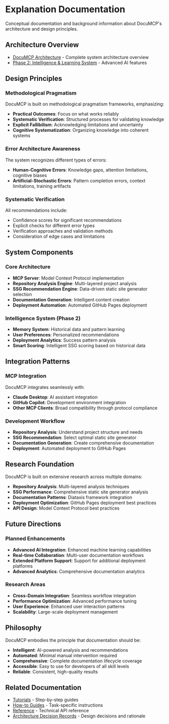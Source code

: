 # Explanation Documentation

Conceptual documentation and background information about DocuMCP's architecture and design principles.

## Architecture Overview

- [DocuMCP Architecture](architecture.md) - Complete system architecture overview
- [Phase 2: Intelligence & Learning System](../phase-2-intelligence.md) - Advanced AI features

## Design Principles

### Methodological Pragmatism

DocuMCP is built on methodological pragmatism frameworks, emphasizing:

- **Practical Outcomes**: Focus on what works reliably
- **Systematic Verification**: Structured processes for validating knowledge
- **Explicit Fallibilism**: Acknowledging limitations and uncertainty
- **Cognitive Systematization**: Organizing knowledge into coherent systems

### Error Architecture Awareness

The system recognizes different types of errors:

- **Human-Cognitive Errors**: Knowledge gaps, attention limitations, cognitive biases
- **Artificial-Stochastic Errors**: Pattern completion errors, context limitations, training artifacts

### Systematic Verification

All recommendations include:

- Confidence scores for significant recommendations
- Explicit checks for different error types
- Verification approaches and validation methods
- Consideration of edge cases and limitations

## System Components

### Core Architecture

- **MCP Server**: Model Context Protocol implementation
- **Repository Analysis Engine**: Multi-layered project analysis
- **SSG Recommendation Engine**: Data-driven static site generator selection
- **Documentation Generation**: Intelligent content creation
- **Deployment Automation**: Automated GitHub Pages deployment

### Intelligence System (Phase 2)

- **Memory System**: Historical data and pattern learning
- **User Preferences**: Personalized recommendations
- **Deployment Analytics**: Success pattern analysis
- **Smart Scoring**: Intelligent SSG scoring based on historical data

## Integration Patterns

### MCP Integration

DocuMCP integrates seamlessly with:

- **Claude Desktop**: AI assistant integration
- **GitHub Copilot**: Development environment integration
- **Other MCP Clients**: Broad compatibility through protocol compliance

### Development Workflow

- **Repository Analysis**: Understand project structure and needs
- **SSG Recommendation**: Select optimal static site generator
- **Documentation Generation**: Create comprehensive documentation
- **Deployment**: Automated deployment to GitHub Pages

## Research Foundation

DocuMCP is built on extensive research across multiple domains:

- **Repository Analysis**: Multi-layered analysis techniques
- **SSG Performance**: Comprehensive static site generator analysis
- **Documentation Patterns**: Diataxis framework integration
- **Deployment Optimization**: GitHub Pages deployment best practices
- **API Design**: Model Context Protocol best practices

## Future Directions

### Planned Enhancements

- **Advanced AI Integration**: Enhanced machine learning capabilities
- **Real-time Collaboration**: Multi-user documentation workflows
- **Extended Platform Support**: Support for additional deployment platforms
- **Advanced Analytics**: Comprehensive documentation analytics

### Research Areas

- **Cross-Domain Integration**: Seamless workflow integration
- **Performance Optimization**: Advanced performance tuning
- **User Experience**: Enhanced user interaction patterns
- **Scalability**: Large-scale deployment management

## Philosophy

DocuMCP embodies the principle that documentation should be:

- **Intelligent**: AI-powered analysis and recommendations
- **Automated**: Minimal manual intervention required
- **Comprehensive**: Complete documentation lifecycle coverage
- **Accessible**: Easy to use for developers of all skill levels
- **Reliable**: Consistent, high-quality results

## Related Documentation

- [Tutorials](../tutorials/) - Step-by-step guides
- [How-to Guides](../how-to/) - Task-specific instructions
- [Reference](../reference/) - Technical API reference
- [Architecture Decision Records](../adrs/) - Design decisions and rationale
